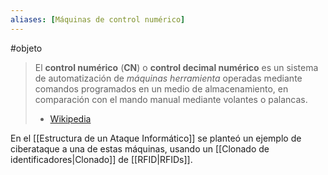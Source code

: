 ```yaml
---
aliases: [Máquinas de control numérico]
---
```


#objeto

> El **control numérico** (**CN**) o **control decimal numérico** es un sistema de automatización de *máquinas herramienta* operadas mediante comandos programados en un medio de almacenamiento, en comparación con el mando manual mediante volantes o palancas.
> 
> - [Wikipedia](https://es.wikipedia.org/wiki/Control_num%C3%A9rico)

En el [[Estructura de un Ataque Informático]] se planteó un ejemplo de ciberataque a una de estas máquinas, usando un [[Clonado de identificadores|Clonado]] de [[RFID|RFIDs]].